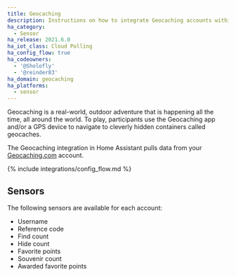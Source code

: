 ```yaml
---
title: Geocaching
description: Instructions on how to integrate Geocaching accounts within Home Assistant.
ha_category:
  - Sensor
ha_release: 2021.6.0
ha_iot_class: Cloud Polling
ha_config_flow: true
ha_codeowners:
  - '@Sholofly'
  - '@reinder83'
ha_domain: geocaching
ha_platforms:
  - sensor
---
```


Geocaching is a real-world, outdoor adventure that is happening all the time, all around the world. To play, participants use the Geocaching app and/or a GPS device to navigate to cleverly hidden containers called geocaches.

The Geocaching integration in Home Assistant pulls data from your [Geocaching.com](https://www.geocaching.com/) account.

{% include integrations/config_flow.md %}

## Sensors

The following sensors are available for each account:

- Username
- Reference code
- Find count
- Hide count
- Favorite points
- Souvenir count
- Awarded favorite points
